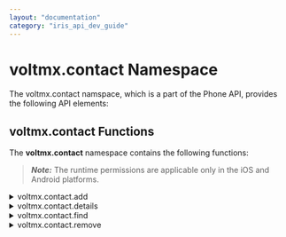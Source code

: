 ```yaml
---
layout: "documentation"
category: "iris_api_dev_guide"
---
```

                            


voltmx.contact Namespace
======================

The voltmx.contact namspace, which is a part of the Phone API, provides the following API elements:

voltmx.contact Functions
----------------------

The **voltmx.contact** namespace contains the following functions:

> **_Note:_** The runtime permissions are applicable only in the iOS and Android platforms.

<details close markdown="block"><summary>voltmx.contact.add</summary>

* * *

This API adds a contact to the address book of the mobile device.

### Syntax

{% highlight VoltMx %}
voltmx.contact.add([contactDetails](#contactDetails))
{% endhighlight %}

### Input Parameters

contactDetails \[Table\] - Mandatory

A table that has the following key-value pairs.

 

| Key | Description |
| --- | --- |
| firstname | specifies the first name of the contact |
| lastname | specifies the last name of the contact |
| phone | array of arrays containing _Label_ and _number_
    > **_Note:_** The phone number can contain a + (for country code), - (hyphen) (to separate country code, STD code, and the number), and space ((to separate country code, STD code, and the number). No other characters are allowed within a phone number.For example, +919999999999, +91 99999 99999, or +91-99999-99999. |
| email | array of arrays containing _Label_ and _emailID_ |
| postal | array of arrays containing _Label_ and address in a table with defined keys |
| company | array of arrays containing _Label_ followed by table with company name and title keys |
| website | array of arrays containing _url_ and _type_. _type_ is not applicable for Windows platform. So any _type_ value that may be provided for Windows is ignored. The possible types for the website key are as follows.Android: home, homepage, work, and othersiOS: home, homepage, work, ftp, blog, profile, and othersWindows: Not supported |

**Example (For website key)**

{% highlight VoltMx %}{
    "website": [{
        "url": "www.google.com",
        "type": "homepage"
    }, {
        "url": "www.myblog.com",
        "type": "blog"
    }, {
        "url": "www.voltmx.com",
        "type": "work"
    }, {
        "url": "www.myprofile.com",
        "type": "profile"
    }, {
        "url": "www.facebook.com",
        "type": "profile"
    }]
}
{% endhighlight %}

> **_Note:_** firstname and phone fields are mandatory with at least one phone number in phone field

The following are the Labels for different fields in the table:

<table style="width: 100%;mc-table-style: url('resources/tablestyles/basic.css');" class="TableStyle-Basic" cellspacing="0"><colgroup><col class="TableStyle-Basic-Column-Column1"><col class="TableStyle-Basic-Column-Column1"></colgroup><tbody><tr class="TableStyle-Basic-Body-Body1"><th class="TableStyle-Basic-BodyE-Column1-Body1">Keys in the Table</th><th class="TableStyle-Basic-BodyD-Column1-Body1">Possible Labels</th></tr><tr class="TableStyle-Basic-Body-Body1"><td class="TableStyle-Basic-BodyE-Column1-Body1">phone</td><td class="TableStyle-Basic-BodyD-Column1-Body1">•Mobile •Home •Work •Other</td></tr><tr class="TableStyle-Basic-Body-Body1"><td class="TableStyle-Basic-BodyE-Column1-Body1">email</td><td class="TableStyle-Basic-BodyD-Column1-Body1">•Home •Work •Other</td></tr><tr class="TableStyle-Basic-Body-Body1"><td class="TableStyle-Basic-BodyE-Column1-Body1">postal</td><td class="TableStyle-Basic-BodyD-Column1-Body1">•Home •Work •Other</td></tr><tr class="TableStyle-Basic-Body-Body1"><td class="TableStyle-Basic-BodyB-Column1-Body1">company</td><td class="TableStyle-Basic-BodyA-Column1-Body1">•Work •Other</td></tr></tbody></table>

 

**Example**

{% highlight VoltMx %}
//Contact Details.
var mycontact = {
    firstname: "John",
    lastname: "Steve",
    phone: [{
        name: "mobile",
        number: "9999999999"
    }, {
        name: "home",
        number: "9999999999"
    }],
    email: [{
        name: "home",
        id: "abc@yahoo.com"
    }, {
        name: "work",
        id: "def@voltmx.com"
    }],
    postal: [{
        name: "home",
        street: "Raheja",
        city: "hyderabad",
        state: "AP",
        zipcode: "500310"
    }],
    company: [{
        name: "work",
        company: "voltmx",
        title: "architect"
    }]
};
//Adding the contact to your device.
voltmx.contact.add(mycontact);
this.view.lblDevContact.text = "Contact is added with firstname = 'John' and lastname = 'Steve' . Please Check the device contacts.";
{% endhighlight %}

### Return Values

The following are the return values for this API:

| Return Value | Description |
| --- | --- |
| Reference \[Table\] | Table containing the information related to the newly created contact is returned. |
| nil | If the contact was not created. |


### Error Codes

If any of the field is not stored, the field is ignored. If no field is stored, an error is raised.

### Implementation Details

The following are the implementation details:

*   firstname and phone field with empty string or nil does not create a contact and the API call is ignored.
*   Other fields with empty string or nil or invalid data type assignment are ignored.
*   id field is _read only_ property and must not be modified by the application.

### API Usage

When you use this API with Android emulator that uses Android SDK 2.0 and above, you will be prompted to create an account to add contacts.

Creating an account (Google/GMail) is a mandate to add contacts. This is an Android platform limitation.

Ensure that the following permissions are set for Android:

*   READ\_CONTACTS
*   WRITE\_CONTACTS
*   GET\_ACCOUNTS.

You can set these permissions for Android under **Manifest Properties** in **Project Properties -> Native App -> Android**. For more information about Android Manifest permissions, see _Volt MX IrisUser Guide_.

### Platform Availability

*   iOS
*   Android
*   Windows

</details>
<details close markdown="block"><summary>voltmx.contact.details</summary>

* * *

This API displays the details of a given contact and returns a new instance of the contact structure.

The API is introduced to improve the performance and for effective utilization of memory. In platforms like Android, contact information is stored in multiple database tables, one table contains the contact id, first name, and lastname, and the another table contains the entire contact details. The contacts application displays only firstname, lastname in the initial screen, and when the user selects a particular contact, the details are shown in next screen.

When you to accommodate the contact details in one call to _contact.find_ API, the memory is not sufficient when the contacts are numerous. This results in an out of memory issue and results in performance issues in many applications.

### Syntax

{% highlight VoltMx %}
voltmx.contact.details([ReferenceTable](#ReferenceTable1))
{% endhighlight %}

### Input Parameters

| Parameter | Description |
| --- | --- |
| ReferenceTable - Mandatory | Specifies the reference table returned by the contact.find API |

 

**Example**

{% highlight VoltMx %}
//Use the below function to retrieve the contact details.
getDetails: function() {
    //Finding the contact whose details are to be retrieved.
    var findContacts = voltmx.contact.find("John");
    if (findContacts === null || findContacts === "" || findContacts === undefined) {
        this.view.lblDevContact.text = "No contacts with the first name is 'John' ";
    } else {
        //Retrieving the contact details.
        var a = voltmx.contact.details(findContacts);
        this.view.lblDevContact.text = a;
    }

}
{% endhighlight %}

### Return Values

| Return Value | Description |
| --- | --- |
| Reference \[Table\] | Table of the contacts retrieved. The reference table retrieved contains a field _photorawbytes_. This is a new property in the existing contact structure that should be populated with raw bytes, just like camera or gallery raw bytes. |
| nil | If no contact is retrieved. |

 

**Example of the reference table returned:**

{% highlight VoltMx %}
{
 firstname = "John", middleName = "Cena"
lastname = "Xyz",

//array of arrays containing "Label" and "number"
phone = {
    {
        name = "mobile", number = "99999999999"
    },

   ////array of arrays containing "Label" and "emailid"
    {
        name = "home", number = "99999999999"
    }, {
        name = "home", number = "5555555555"
    }, .....
},
email = {
    {
        name = "home", id = "abc@yahoo.com"
    }, {
        name = "work", id = "def@voltmx.com"
    }, ....
},

////array of arrays containing "Label" and address in a table with 
defined keys.

postal = {
    name = "home", street = "ABC", city = "hyderabad", state = "AP", zipcode = "500310"
}, {
    name = "work", street = "XYZ", city = "hyderabad", state = "AP", zipcode = "500010"
}, ...
},

//array of arrays containing "Label" followed by table with company name 
and title keys.
company = {
    {
        name = "work", company = "voltmx", title = "Tester"
    }, {
        name = "other", company = "abc", title = "VP"
    }, ...
},
id = "platform specific identifier for the contact"
photorawbytes = rawbytes
}
{% endhighlight %}

### Platform Availability

Available on all platforms except SPA, Desktop Web, Mobile Web.

</details>
<details close markdown="block"><summary>voltmx.contact.find</summary>

* * *

This API parses through the address book of the mobile device and looks for contacts that match the input string.

### Syntax

{% highlight VoltMx %}
voltmx.contact.find([firstName](#firstName), [needdetails](#needdetails), [filterKeys](#filterKeys))
{% endhighlight %}

### Input Parameters

| Parameter | Description |
| --- | --- |
| firstName \[String\] - Mandatory | A string that represents the firstname of the contact. |
| needdetails \[Boolean\] - Optional | When the _needdetails_ parameter is not passed, the default value is true. When _needdetails_ is set to true, this API returns the complete details of the contact. If _needdetails_ is false, _contact.find_ returns a list of contacts with a new field called _displayname_ in the existing contact structure. All other fields of contact structure are not populated. _displayname_ is a combination of firstname, middlename, and lastname. |
| _filterKeys \[Array of strings\] - Optional_ | You can use the filterKeys parameter to filter your search by passing any of the available keys of this parameter. If filterKeys is specified and needDetails is false, only the display name is returned. The available filter keys are as follows: "firstname", "lastname", "phone", "postal", "email", "company", "photorawbytes", "displayname", and "id". The following platform-specific keys are available for the filterKeys parameter: For Windows and Android: "middlename" For Windows: "nickname" and "title" |

**Example**

{% highlight VoltMx %}
//Finding the contact whose details are to be retrieved.
var findContacts = voltmx.contact.find("John");
{% endhighlight %}

### Return Values

| Return Value | Description |
| --- | --- |
| Reference \[Object\] | Table containing the list of all the contacts that contain the input string |
| nil | If there is no contact with the specified first name |

 

### Implementation Details

This API searches and matches only the contacts that have the firstname as the specified input string.

### Platform Availability

Available on all platforms except SPA, Desktop Web, Mobile Web.

</details>
<details close markdown="block"><summary>voltmx.contact.remove</summary>

* * *

This API deletes the contact (s) that was returned by the _contact.find_ operation.

### Syntax

{% highlight VoltMx %}
voltmx.contact.remove([ReferenceTable](#ReferenceTable))
{% endhighlight %}

### Input Parameters

| Parameter | Description |
| --- | --- |
| ReferenceTable - Mandatory | Specifies the reference table returned by the contact.find API |

**Example**

{% highlight VoltMx %}
var array = voltmx.contact.find('John', false);
voltmx.contact.remove(array);
{% endhighlight %}

### Return Values

| Return Value | Description |
| --- | --- |
| Reference \[Table\] | Table of the contacts that is deleted |
| nil | If there is no contact with the specified first name |

 

### Platform Availability

Available on all platforms except SPA, Desktop Web, Mobile Web.

![](resources/prettify/onload.png)
</details>